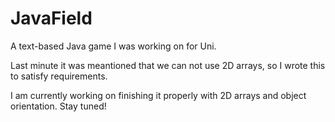 # JavaField
A text-based Java game I was working on for Uni.

Last minute it was meantioned that we can not use 2D arrays, so I wrote this to satisfy requirements.

I am currently working on finishing it properly with 2D arrays and object orientation. 
Stay tuned!

